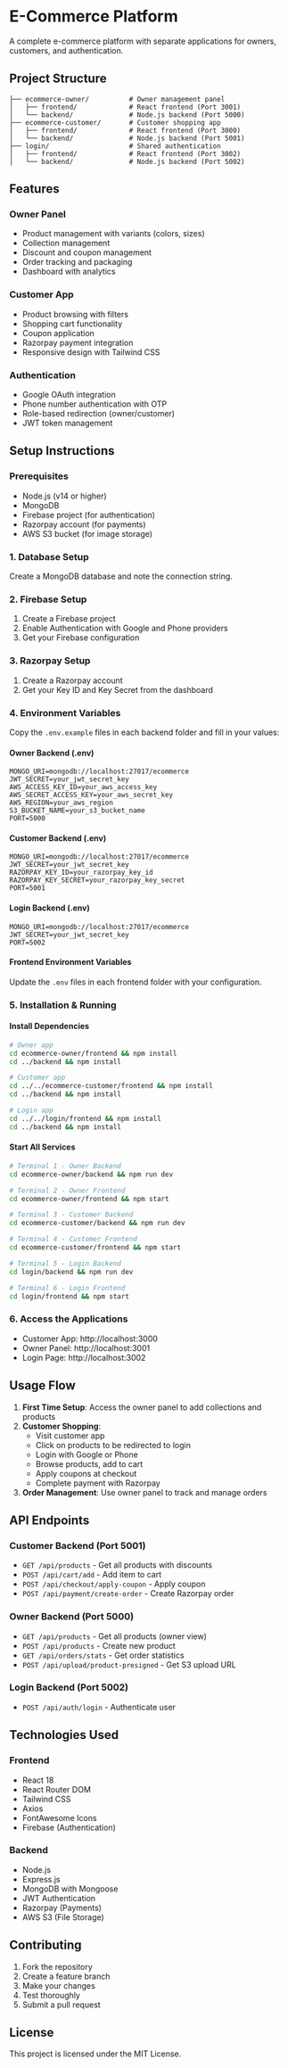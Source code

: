 # E-Commerce Platform

A complete e-commerce platform with separate applications for owners, customers, and authentication.

## Project Structure

```
├── ecommerce-owner/          # Owner management panel
│   ├── frontend/             # React frontend (Port 3001)
│   └── backend/              # Node.js backend (Port 5000)
├── ecommerce-customer/       # Customer shopping app
│   ├── frontend/             # React frontend (Port 3000)
│   └── backend/              # Node.js backend (Port 5001)
├── login/                    # Shared authentication
│   ├── frontend/             # React frontend (Port 3002)
│   └── backend/              # Node.js backend (Port 5002)
```

## Features

### Owner Panel
- Product management with variants (colors, sizes)
- Collection management
- Discount and coupon management
- Order tracking and packaging
- Dashboard with analytics

### Customer App
- Product browsing with filters
- Shopping cart functionality
- Coupon application
- Razorpay payment integration
- Responsive design with Tailwind CSS

### Authentication
- Google OAuth integration
- Phone number authentication with OTP
- Role-based redirection (owner/customer)
- JWT token management

## Setup Instructions

### Prerequisites
- Node.js (v14 or higher)
- MongoDB
- Firebase project (for authentication)
- Razorpay account (for payments)
- AWS S3 bucket (for image storage)

### 1. Database Setup
Create a MongoDB database and note the connection string.

### 2. Firebase Setup
1. Create a Firebase project
2. Enable Authentication with Google and Phone providers
3. Get your Firebase configuration

### 3. Razorpay Setup
1. Create a Razorpay account
2. Get your Key ID and Key Secret from the dashboard

### 4. Environment Variables
Copy the `.env.example` files in each backend folder and fill in your values:

#### Owner Backend (.env)
```
MONGO_URI=mongodb://localhost:27017/ecommerce
JWT_SECRET=your_jwt_secret_key
AWS_ACCESS_KEY_ID=your_aws_access_key
AWS_SECRET_ACCESS_KEY=your_aws_secret_key
AWS_REGION=your_aws_region
S3_BUCKET_NAME=your_s3_bucket_name
PORT=5000
```

#### Customer Backend (.env)
```
MONGO_URI=mongodb://localhost:27017/ecommerce
JWT_SECRET=your_jwt_secret_key
RAZORPAY_KEY_ID=your_razorpay_key_id
RAZORPAY_KEY_SECRET=your_razorpay_key_secret
PORT=5001
```

#### Login Backend (.env)
```
MONGO_URI=mongodb://localhost:27017/ecommerce
JWT_SECRET=your_jwt_secret_key
PORT=5002
```

#### Frontend Environment Variables
Update the `.env` files in each frontend folder with your configuration.

### 5. Installation & Running

#### Install Dependencies
```bash
# Owner app
cd ecommerce-owner/frontend && npm install
cd ../backend && npm install

# Customer app
cd ../../ecommerce-customer/frontend && npm install
cd ../backend && npm install

# Login app
cd ../../login/frontend && npm install
cd ../backend && npm install
```

#### Start All Services
```bash
# Terminal 1 - Owner Backend
cd ecommerce-owner/backend && npm run dev

# Terminal 2 - Owner Frontend
cd ecommerce-owner/frontend && npm start

# Terminal 3 - Customer Backend
cd ecommerce-customer/backend && npm run dev

# Terminal 4 - Customer Frontend
cd ecommerce-customer/frontend && npm start

# Terminal 5 - Login Backend
cd login/backend && npm run dev

# Terminal 6 - Login Frontend
cd login/frontend && npm start
```

### 6. Access the Applications
- Customer App: http://localhost:3000
- Owner Panel: http://localhost:3001
- Login Page: http://localhost:3002

## Usage Flow

1. **First Time Setup**: Access the owner panel to add collections and products
2. **Customer Shopping**: 
   - Visit customer app
   - Click on products to be redirected to login
   - Login with Google or Phone
   - Browse products, add to cart
   - Apply coupons at checkout
   - Complete payment with Razorpay
3. **Order Management**: Use owner panel to track and manage orders

## API Endpoints

### Customer Backend (Port 5001)
- `GET /api/products` - Get all products with discounts
- `POST /api/cart/add` - Add item to cart
- `POST /api/checkout/apply-coupon` - Apply coupon
- `POST /api/payment/create-order` - Create Razorpay order

### Owner Backend (Port 5000)
- `GET /api/products` - Get all products (owner view)
- `POST /api/products` - Create new product
- `GET /api/orders/stats` - Get order statistics
- `POST /api/upload/product-presigned` - Get S3 upload URL

### Login Backend (Port 5002)
- `POST /api/auth/login` - Authenticate user

## Technologies Used

### Frontend
- React 18
- React Router DOM
- Tailwind CSS
- Axios
- FontAwesome Icons
- Firebase (Authentication)

### Backend
- Node.js
- Express.js
- MongoDB with Mongoose
- JWT Authentication
- Razorpay (Payments)
- AWS S3 (File Storage)

## Contributing

1. Fork the repository
2. Create a feature branch
3. Make your changes
4. Test thoroughly
5. Submit a pull request

## License

This project is licensed under the MIT License.